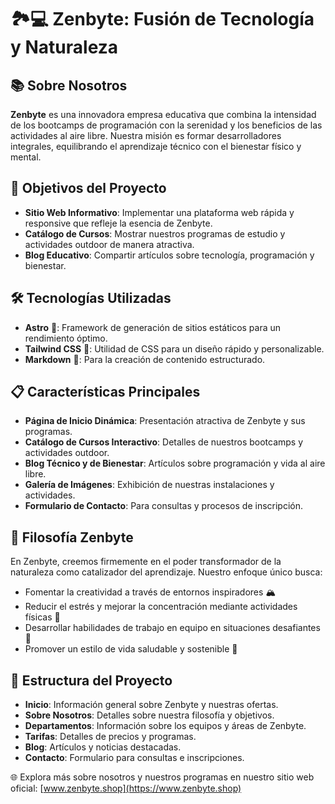 🏞️💻 Zenbyte: Fusión de Tecnología y Naturaleza
================================================

📚 Sobre Nosotros
-----------------

**Zenbyte** es una innovadora empresa educativa que combina la intensidad de los bootcamps de programación con la serenidad y los beneficios de las actividades al aire libre. Nuestra misión es formar desarrolladores integrales, equilibrando el aprendizaje técnico con el bienestar físico y mental.

🎯 Objetivos del Proyecto
-------------------------

*   **Sitio Web Informativo**: Implementar una plataforma web rápida y responsive que refleje la esencia de Zenbyte.
*   **Catálogo de Cursos**: Mostrar nuestros programas de estudio y actividades outdoor de manera atractiva.
*   **Blog Educativo**: Compartir artículos sobre tecnología, programación y bienestar.

🛠️ Tecnologías Utilizadas
--------------------------

*   **Astro** 🚀: Framework de generación de sitios estáticos para un rendimiento óptimo.
*   **Tailwind CSS** 🎨: Utilidad de CSS para un diseño rápido y personalizable.
*   **Markdown** 📝: Para la creación de contenido estructurado.

📋 Características Principales
------------------------------

*   **Página de Inicio Dinámica**: Presentación atractiva de Zenbyte y sus programas.
*   **Catálogo de Cursos Interactivo**: Detalles de nuestros bootcamps y actividades outdoor.
*   **Blog Técnico y de Bienestar**: Artículos sobre programación y vida al aire libre.
*   **Galería de Imágenes**: Exhibición de nuestras instalaciones y actividades.
*   **Formulario de Contacto**: Para consultas y procesos de inscripción.

🌱 Filosofía Zenbyte
--------------------

En Zenbyte, creemos firmemente en el poder transformador de la naturaleza como catalizador del aprendizaje. Nuestro enfoque único busca:

*   Fomentar la creatividad a través de entornos inspiradores 🏔️
*   Reducir el estrés y mejorar la concentración mediante actividades físicas 🧘
*   Desarrollar habilidades de trabajo en equipo en situaciones desafiantes 🤝
*   Promover un estilo de vida saludable y sostenible 🌿

🚀 Estructura del Proyecto
--------------------------

*   **Inicio**: Información general sobre Zenbyte y nuestras ofertas.
*   **Sobre Nosotros**: Detalles sobre nuestra filosofía y objetivos.
*   **Departamentos**: Información sobre los equipos y áreas de Zenbyte.
*   **Tarifas**: Detalles de precios y programas.
*   **Blog**: Artículos y noticias destacadas.
*   **Contacto**: Formulario para consultas e inscripciones.

🌐 Explora más sobre nosotros y nuestros programas en nuestro sitio web oficial: [www.zenbyte.shop](https://www.zenbyte.shop)
